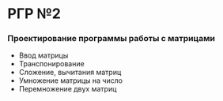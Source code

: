 # РГР №2
###  Проектирование программы работы с матрицами


* Ввод матрицы
* Транспонирование
* Сложение, вычитания матриц
* Умножение матрицы на число
* Перемножение двух матриц